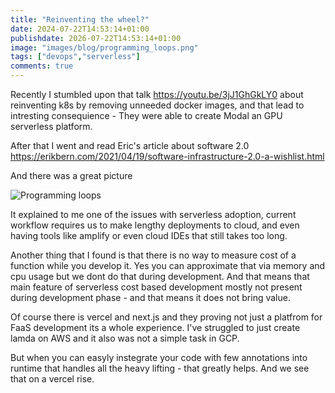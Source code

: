 ```yaml
---
title: "Reinventing the wheel?"
date: 2024-07-22T14:53:14+01:00
publishdate: 2026-07-22T14:53:14+01:00
image: "images/blog/programming_loops.png"
tags: ["devops","serverless"]
comments: true
---
```


Recently I stumbled upon that talk https://youtu.be/3jJ1GhGkLY0 about
reinventing k8s by removing unneeded docker images, and that lead to intresting
consequience - They were able to create Modal an GPU serverless platform.

After that I went and read Eric's article about software 2.0
https://erikbern.com/2021/04/19/software-infrastructure-2.0-a-wishlist.html

And there was a great picture

![Programming loops](/images/blog/programming_loops.png)

It explained to me one of the issues with serverless adoption, current workflow
requires us to make lengthy deployments to cloud, and even having tools like
amplify or even cloud IDEs that still takes too long.

Another thing that I found is that there is no way to measure cost of a function
while you develop it. Yes you can approximate that via memory and cpu usage but
we dont do that during development. And that means that main feature of
serverless cost based development mostly not present during development phase -
and that means it does not bring value.

Of course there is vercel and next.js and they proving not just a platfrom for
FaaS development its a whole experience. I've struggled to just create lamda on
AWS and it also was not a simple task in GCP.

But when you can easyly instegrate your code with few annotations into runtime
that handles all the heavy lifting - that greatly helps. And we see that on a
vercel rise.
